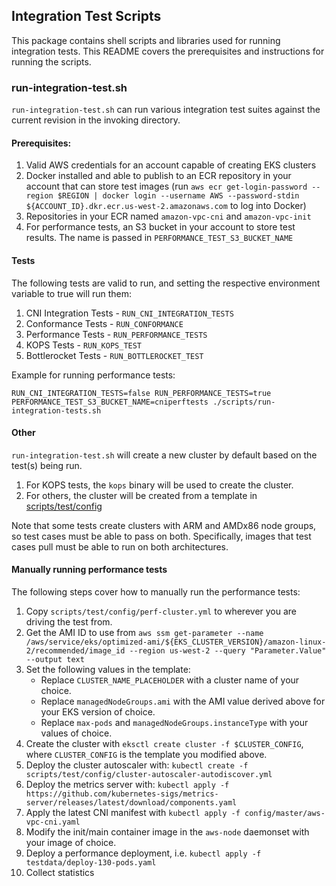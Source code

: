 ## Integration Test Scripts

This package contains shell scripts and libraries used for running integration tests.
This README covers the prerequisites and instructions for running the scripts.

### run-integration-test.sh

`run-integration-test.sh` can run various integration test suites against the current revision in the invoking directory. 

#### Prerequisites:
1. Valid AWS credentials for an account capable of creating EKS clusters
2. Docker installed and able to publish to an ECR repository in your account that can store test images
(run `aws ecr get-login-password --region $REGION | docker login --username AWS --password-stdin ${ACCOUNT_ID}.dkr.ecr.us-west-2.amazonaws.com` to log into Docker)
3. Repositories in your ECR named `amazon-vpc-cni` and `amazon-vpc-init`
4. For performance tests, an S3 bucket in your account to store test results. The name is passed in `PERFORMANCE_TEST_S3_BUCKET_NAME` 

#### Tests
The following tests are valid to run, and setting the respective environment variable to true will run them:
1. CNI Integration Tests - `RUN_CNI_INTEGRATION_TESTS`
2. Conformance Tests - `RUN_CONFORMANCE`
3. Performance Tests - `RUN_PERFORMANCE_TESTS`
4. KOPS Tests - `RUN_KOPS_TEST`
5. Bottlerocket Tests - `RUN_BOTTLEROCKET_TEST`

Example for running performance tests:
```
RUN_CNI_INTEGRATION_TESTS=false RUN_PERFORMANCE_TESTS=true PERFORMANCE_TEST_S3_BUCKET_NAME=cniperftests ./scripts/run-integration-tests.sh
```

#### Other
`run-integration-test.sh` will create a new cluster by default based on the test(s) being run.
1. For KOPS tests, the `kops` binary will be used to create the cluster.
2. For others, the cluster will be created from a template in [scripts/test/config](https://github.com/aws/amazon-vpc-cni-k8s/tree/master/scripts/test/config) 

Note that some tests create clusters with ARM and AMDx86 node groups, so test cases must be able to pass on both. Specifically, images that test cases pull must be able to run on both architectures.

#### Manually running performance tests
The following steps cover how to manually run the performance tests:

1. Copy `scripts/test/config/perf-cluster.yml` to wherever you are driving the test from.
2. Get the AMI ID to use from `aws ssm get-parameter --name /aws/service/eks/optimized-ami/${EKS_CLUSTER_VERSION}/amazon-linux-2/recommended/image_id --region us-west-2 --query "Parameter.Value" --output text`
3. Set the following values in the template:
    - Replace `CLUSTER_NAME_PLACEHOLDER` with a cluster name of your choice.
    - Replace `managedNodeGroups.ami` with the AMI value derived above for your EKS version of choice.
    - Replace `max-pods` and `managedNodeGroups.instanceType` with your values of choice. 
4. Create the cluster with `eksctl create cluster -f $CLUSTER_CONFIG`, where `CLUSTER_CONFIG` is the template you modified above.
5. Deploy the cluster autoscaler with: `kubectl create -f scripts/test/config/cluster-autoscaler-autodiscover.yml`
6. Deploy the metrics server with: `kubectl apply -f https://github.com/kubernetes-sigs/metrics-server/releases/latest/download/components.yaml`
7. Apply the latest CNI manifest with `kubectl apply -f config/master/aws-vpc-cni.yaml`
8. Modify the init/main container image in the `aws-node` daemonset with your image of choice.
9. Deploy a performance deployment, i.e. `kubectl apply -f testdata/deploy-130-pods.yaml`
10. Collect statistics
